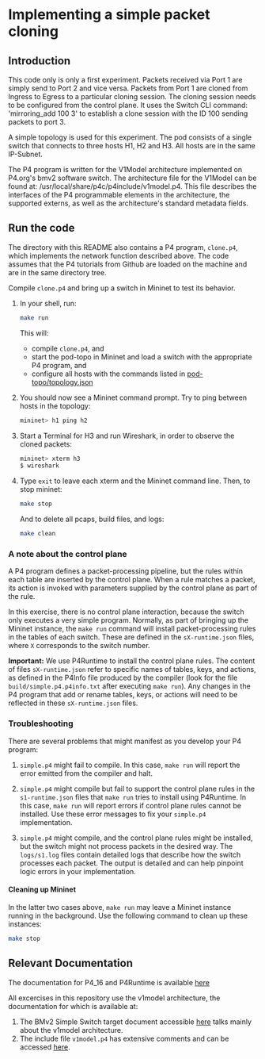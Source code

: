 # Implementing a simple packet cloning

## Introduction

This code only is only a first experiment. Packets received via Port 1 are simply send to Port 2 and vice versa. Packets from Port 1 are cloned from Ingress to Egress to a particular cloning session.
The cloning session needs to be configured from the control plane. It uses the Switch CLI command: 'mirroring_add 100 3' to establish a clone session
with the ID 100 sending packets to port 3.

A simple topology is used for this experiment. The pod consists of a single switch that connects to three hosts H1, H2 and H3.
All hosts are in the same IP-Subnet.

The P4 program is written for the V1Model architecture implemented
on P4.org's bmv2 software switch. The architecture file for the V1Model
can be found at: /usr/local/share/p4c/p4include/v1model.p4. This file
describes the interfaces of the P4 programmable elements in the architecture,
the supported externs, as well as the architecture's standard metadata
fields.


## Run the code

The directory with this README also contains a P4 program,
`clone.p4`, which implements the network function described above.
The code assumes that the P4 tutorials from Github are loaded on the machine and are in the same directory tree.

Compile `clone.p4` and bring
up a switch in Mininet to test its behavior.

1. In your shell, run:
   ```bash
   make run
   ```
   This will:
   * compile `clone.p4`, and
   * start the pod-topo in Mininet and load a switch with
   the appropriate P4 program, and
   * configure all hosts with the commands listed in
   [pod-topo/topology.json](./pod-topo/topology.json)

2. You should now see a Mininet command prompt. Try to ping between
   hosts in the topology:
   ```bash
   mininet> h1 ping h2
   ```


3. Start a Terminal for H3 and run Wireshark, in order to observe the cloned packets:
   ```bash
   mininet> xterm h3
   $ wireshark
   ```

4. Type `exit` to leave each xterm and the Mininet command line.
   Then, to stop mininet:
   ```bash
   make stop
   ```
   And to delete all pcaps, build files, and logs:
   ```bash
   make clean
   ```

### A note about the control plane

A P4 program defines a packet-processing pipeline, but the rules
within each table are inserted by the control plane. When a rule
matches a packet, its action is invoked with parameters supplied by
the control plane as part of the rule.

In this exercise, there is no control plane interaction, because the
switch only executes a very simple program.
Normally, as part of bringing up the Mininet instance, the
`make run` command will install packet-processing rules in the tables of
each switch. These are defined in the `sX-runtime.json` files, where
`X` corresponds to the switch number.

**Important:** We use P4Runtime to install the control plane rules. The
content of files `sX-runtime.json` refer to specific names of tables, keys, and actions, as defined in the P4Info file produced by the compiler (look for the
file `build/simple.p4.p4info.txt` after executing `make run`). Any changes in the P4
program that add or rename tables, keys, or actions will need to be reflected in
these `sX-runtime.json` files.



### Troubleshooting

There are several problems that might manifest as you develop your P4 program:

1. `simple.p4` might fail to compile. In this case, `make run` will
report the error emitted from the compiler and halt.

2. `simple.p4` might compile but fail to support the control plane
rules in the `s1-runtime.json` files that
`make run` tries to install using P4Runtime. In this case, `make run` will
report errors if control plane rules cannot be installed. Use these error
messages to fix your `simple.p4` implementation.

3. `simple.p4` might compile, and the control plane rules might be
installed, but the switch might not process packets in the desired
way. The `logs/s1.log` files contain detailed logs
that describe how the switch processes each packet. The output is
detailed and can help pinpoint logic errors in your implementation.

#### Cleaning up Mininet

In the latter two cases above, `make run` may leave a Mininet instance
running in the background. Use the following command to clean up
these instances:

```bash
make stop
```

## Relevant Documentation

The documentation for P4_16 and P4Runtime is available [here](https://p4.org/specs/)

All excercises in this repository use the v1model architecture, the documentation for which is available at:
1. The BMv2 Simple Switch target document accessible [here](https://github.com/p4lang/behavioral-model/blob/master/docs/simple_switch.md) talks mainly about the v1model architecture.
2. The include file `v1model.p4` has extensive comments and can be accessed [here](https://github.com/p4lang/p4c/blob/master/p4include/v1model.p4).
